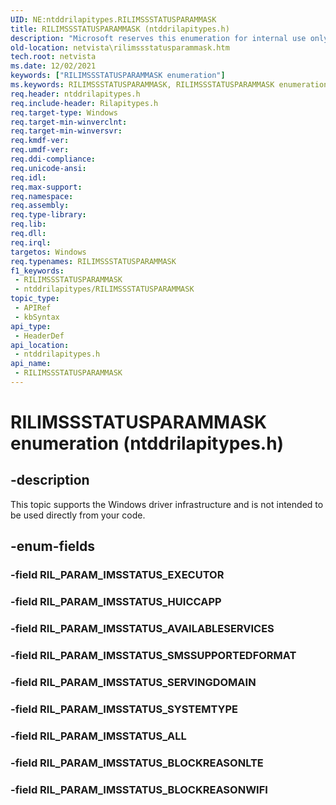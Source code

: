 ```yaml
---
UID: NE:ntddrilapitypes.RILIMSSSTATUSPARAMMASK
title: RILIMSSSTATUSPARAMMASK (ntddrilapitypes.h)
description: "Microsoft reserves this enumeration for internal use only. Don't use the RILIMSSSTATUSPARAMMASK enumeration in your code."
old-location: netvista\rilimssstatusparammask.htm
tech.root: netvista
ms.date: 12/02/2021
keywords: ["RILIMSSSTATUSPARAMMASK enumeration"]
ms.keywords: RILIMSSSTATUSPARAMMASK, RILIMSSSTATUSPARAMMASK enumeration [Network Drivers Starting with Windows Vista], RIL_PARAM_IMSSTATUS_ALL, RIL_PARAM_IMSSTATUS_AVAILABLESERVICES, RIL_PARAM_IMSSTATUS_HUICCAPP, RIL_PARAM_IMSSTATUS_SERVINGDOMAIN, RIL_PARAM_IMSSTATUS_SMSSUPPORTEDFORMAT, RIL_PARAM_IMSSTATUS_SYSTEMTYPE, netvista.rilimssstatusparammask, ntddrilapitypes/RILIMSSSTATUSPARAMMASK, ntddrilapitypes/RIL_PARAM_IMSSTATUS_ALL, ntddrilapitypes/RIL_PARAM_IMSSTATUS_AVAILABLESERVICES, ntddrilapitypes/RIL_PARAM_IMSSTATUS_HUICCAPP, ntddrilapitypes/RIL_PARAM_IMSSTATUS_SERVINGDOMAIN, ntddrilapitypes/RIL_PARAM_IMSSTATUS_SMSSUPPORTEDFORMAT, ntddrilapitypes/RIL_PARAM_IMSSTATUS_SYSTEMTYPE
req.header: ntddrilapitypes.h
req.include-header: Rilapitypes.h
req.target-type: Windows
req.target-min-winverclnt: 
req.target-min-winversvr: 
req.kmdf-ver: 
req.umdf-ver: 
req.ddi-compliance: 
req.unicode-ansi: 
req.idl: 
req.max-support: 
req.namespace: 
req.assembly: 
req.type-library: 
req.lib: 
req.dll: 
req.irql: 
targetos: Windows
req.typenames: RILIMSSSTATUSPARAMMASK
f1_keywords:
 - RILIMSSSTATUSPARAMMASK
 - ntddrilapitypes/RILIMSSSTATUSPARAMMASK
topic_type:
 - APIRef
 - kbSyntax
api_type:
 - HeaderDef
api_location:
 - ntddrilapitypes.h
api_name:
 - RILIMSSSTATUSPARAMMASK
---
```


# RILIMSSSTATUSPARAMMASK enumeration (ntddrilapitypes.h)


## -description

This topic supports the Windows driver infrastructure and is not intended to be used directly from your code.

## -enum-fields

### -field RIL_PARAM_IMSSTATUS_EXECUTOR

### -field RIL_PARAM_IMSSTATUS_HUICCAPP

### -field RIL_PARAM_IMSSTATUS_AVAILABLESERVICES

### -field RIL_PARAM_IMSSTATUS_SMSSUPPORTEDFORMAT

### -field RIL_PARAM_IMSSTATUS_SERVINGDOMAIN

### -field RIL_PARAM_IMSSTATUS_SYSTEMTYPE

### -field RIL_PARAM_IMSSTATUS_ALL

### -field RIL_PARAM_IMSSTATUS_BLOCKREASONLTE

### -field RIL_PARAM_IMSSTATUS_BLOCKREASONWIFI

